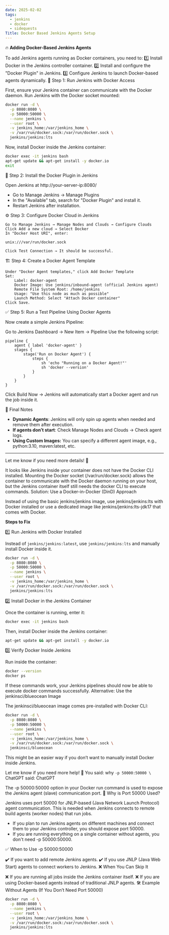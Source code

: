 ```yaml
---
date: 2025-02-02
tags:
  - jenkins
  - docker
  - sidequests
Title: Docker Based Jenkins Agents Setup
---
```

🔥 **Adding Docker-Based Jenkins Agents**

To add Jenkins agents running as Docker containers, you need to:
1️⃣ Install Docker in the Jenkins controller container.
2️⃣ Install and configure the "Docker Plugin" in Jenkins.
3️⃣ Configure Jenkins to launch Docker-based agents dynamically.
🚀 Step 1: Run Jenkins with Docker Access

First, ensure your Jenkins container can communicate with the Docker daemon. Run Jenkins with the Docker socket mounted:

```sh
docker run -d \
  -p 8080:8080 \
  -p 50000:50000 \
  --name jenkins \
  --user root \
  -v jenkins_home:/var/jenkins_home \
  -v /var/run/docker.sock:/var/run/docker.sock \
  jenkins/jenkins:lts
```

Now, install Docker inside the Jenkins container:
```sh
docker exec -it jenkins bash
apt-get update && apt-get install -y docker.io
exit
```

🔧 Step 2: Install the Docker Plugin in Jenkins

 Open Jenkins at http://your-server-ip:8080/
- Go to Manage Jenkins → Manage Plugins
- In the "Available" tab, search for "Docker Plugin" and install it.
- Restart Jenkins after installation.

⚙️ Step 3: Configure Docker Cloud in Jenkins

    Go to Manage Jenkins → Manage Nodes and Clouds → Configure Clouds
    Click Add a new cloud → Select Docker
    In "Docker Host URI", enter:

    unix:///var/run/docker.sock

    Click Test Connection → It should be successful.

🏗 Step 4: Create a Docker Agent Template

    Under "Docker Agent templates," click Add Docker Template
    Set:
        Label: docker-agent
        Docker Image: Use jenkins/inbound-agent (official Jenkins agent)
        Remote File System Root: /home/jenkins
        Usage: "Use this node as much as possible"
        Launch Method: Select "Attach Docker container"
    Click Save.

✅ Step 5: Run a Test Pipeline Using Docker Agents

Now create a simple Jenkins Pipeline:

Go to Jenkins Dashboard → New Item → Pipeline
Use the following script:
```
pipeline {
    agent { label 'docker-agent' }
    stages {
        stage('Run on Docker Agent') {
            steps {
                sh 'echo "Running on a Docker Agent!"'
                sh 'docker --version'
            }
        }
    }
}
```

Click Build Now → Jenkins will automatically start a Docker agent and run the job inside it.

🎯 Final Notes

   - **Dynamic Agents**: Jenkins will only spin up agents when needed and remove them after execution.
   - **If agents don’t start**: Check Manage Nodes and Clouds → Check agent logs.
  - **Using Custom Images:** You can specify a different agent image, e.g., python:3.10, maven:latest, etc.

---

Let me know if you need more details! 🚀

It looks like Jenkins inside your container does not have the Docker CLI installed. Mounting the Docker socket (/var/run/docker.sock) allows the container to communicate with the Docker daemon running on your host, but the Jenkins container itself still needs the docker CLI to execute commands.
Solution: Use a Docker-in-Docker (DinD) Approach

Instead of using the basic jenkins/jenkins image, use jenkins/jenkins:lts with Docker installed or use a dedicated image like jenkins/jenkins:lts-jdk17 that comes with Docker.

**Steps to Fix**

1️⃣ Run Jenkins with Docker Installed

Instead of `jenkins/jenkins:latest`, use `jenkins/jenkins:lts` and manually install Docker inside it.
```sh
docker run -d \
  -p 8080:8080 \
  -p 50000:50000 \
  --name jenkins \
  --user root \
  -v jenkins_home:/var/jenkins_home \
  -v /var/run/docker.sock:/var/run/docker.sock \
  jenkins/jenkins:lts
```

2️⃣  Install Docker in the Jenkins Container

Once the container is running, enter it:

```sh
docker exec -it jenkins bash
```

Then, install Docker inside the Jenkins container:

```sh
apt-get update && apt-get install -y docker.io
```

3️⃣ Verify Docker Inside Jenkins

Run inside the container:

```sh
docker --version
docker ps
```

If these commands work, your Jenkins pipelines should now be able to execute docker commands successfully.
Alternative: Use the jenkinsci/blueocean Image

The jenkinsci/blueocean image comes pre-installed with Docker CLI:
```sh
docker run -d \
  -p 8080:8080 \
  -p 50000:50000 \
  --name jenkins \
  --user root \
  -v jenkins_home:/var/jenkins_home \
  -v /var/run/docker.sock:/var/run/docker.sock \
  jenkinsci/blueocean

```
This might be an easier way if you don’t want to manually install Docker inside Jenkins.

Let me know if you need more help! 🚀
You said:
why   `-p 50000:50000 \`
ChatGPT said:
ChatGPT

The -p 50000:50000 option in your Docker run command is used to expose the Jenkins agent (slave) communication port.
🔹 Why is Port 50000 Used?

Jenkins uses port 50000 for JNLP-based (Java Network Launch Protocol) agent communication. This is needed when Jenkins connects to remote build agents (worker nodes) that run jobs.

- If you plan to run Jenkins agents on different machines and connect them to your Jenkins controller, you should expose port 50000.
- If you are running everything on a single container without agents, you don't need -p 50000:50000.

✅ When to Use -p 50000:50000

✔️ If you want to add remote Jenkins agents.
✔️ If you use JNLP (Java Web Start) agents to connect workers to Jenkins.
❌ When You Can Skip It

❌ If you are running all jobs inside the Jenkins container itself.
❌ If you are using Docker-based agents instead of traditional JNLP agents.
🛠 Example Without Agents (If You Don’t Need Port 50000)
```sh
docker run -d \
  -p 8080:8080 \
  --name jenkins \
  --user root \
  -v jenkins_home:/var/jenkins_home \
  -v /var/run/docker.sock:/var/run/docker.sock \
  jenkins/jenkins:lts
```
